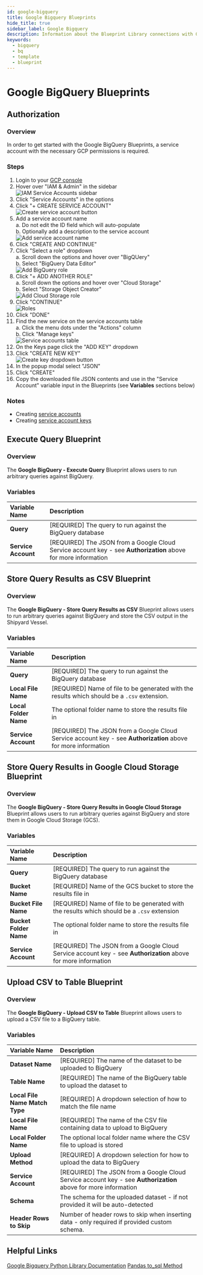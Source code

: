 ```yaml
---
id: google-bigquery
title: Google Bigquery Blueprints
hide_title: true
sidebar_label: Google Bigquery
description: Information about the Blueprint Library connections with Google Bigquery.
keywords:
  - bigquery
  - bq
  - template
  - blueprint
---
```


# Google BigQuery Blueprints

## Authorization

### Overview

In order to get started with the Google BigQuery Blueprints, a service account with the necessary GCP permissions is required.

### Steps

1. Login to your [GCP console](https://console.cloud.google.com/)  
2. Hover over "IAM & Admin" in the sidebar  
	![IAM Service Accounts sidebar](../.gitbook/assets/iam-service-accounts-sidebar-selection.png)  
3. Click "Service Accounts" in the options  
4. Click "+ CREATE SERVICE ACCOUNT"  
	![Create service account button](../.gitbook/assets/create-service-account-button.png)  
5. Add a service account name  
	a. Do not edit the ID field which will auto-populate  
	b. Optionally add a description to the service account  
	![Add service account name](../.gitbook/assets/bigquery-service-account-name.png)  
6. Click "CREATE AND CONTINUE"  
7. Click "Select a role" dropdown  
	a. Scroll down the options and hover over "BigQUery"  
	b. Select "BigQuery Data Editor"  
	![Add BigQuery role](../.gitbook/assets/bigquery-role-bigquery-data-editor-selection.png)  
8. Click "+ ADD ANOTHER ROLE"  
	a. Scroll down the options and hover over "Cloud Storage"  
	b. Select "Storage Object Creator"  
	![Add Cloud Storage role](../.gitbook/assets/bigquery-role-cloud-storage-object-creator-selection.png)  
9. Click "CONTINUE"  
	![Roles](../.gitbook/assets/bigquery-roles-selections.png)  
10. Click "DONE"  
11. Find the new service on the service accounts table  
	a. Click the menu dots under the "Actions" column  
	b. Click "Manage keys"  
	![Service accounts table](../.gitbook/assets/bigquery-service-accounts-table-manage-keys-dropdown.png)  
12. On the Keys page click the "ADD KEY" dropdown  
13. Click "CREATE NEW KEY"  
	![Create key dropdown button](../.gitbook/assets/service-account-add-key-button.png)  
14. In the popup modal select "JSON"  
15. Click "CREATE"  
16. Copy the downloaded file JSON contents and use in the "Service Account" variable input in the Blueprints (see **Variables** sections below)  

### Notes

- Creating [service accounts](https://cloud.google.com/iam/docs/creating-managing-service-accounts)
- Creating [service account keys](https://cloud.google.com/iam/docs/creating-managing-service-account-keys)

## Execute Query Blueprint

### Overview

The **Google BigQuery - Execute Query** Blueprint allows users to run arbitrary queries against BigQuery.

### Variables

| Variable Name | Description |
|:---|:---|
| **Query** | [REQUIRED] The query to run against the BigQuery database |
| **Service Account** | [REQUIRED] The JSON from a Google Cloud Service account key - see **Authorization** above for more information |

## Store Query Results as CSV Blueprint

### Overview

The **Google BigQuery - Store Query Results as CSV** Blueprint allows users to run arbitrary queries against BigQuery and store the CSV output in the Shipyard Vessel.

### Variables

| Variable Name | Description |
|:---|:---|
| **Query** | [REQUIRED] The query to run against the BigQuery database |
| **Local File Name** | [REQUIRED] Name of file to be generated with the results which should be a `.csv` extension. |
| **Local Folder Name** | The optional folder name to store the results file in |
| **Service Account** | [REQUIRED] The JSON from a Google Cloud Service account key - see **Authorization** above for more information |

## Store Query Results in Google Cloud Storage Blueprint

### Overview

The **Google BigQuery - Store Query Results in Google Cloud Storage** Blueprint allows users to run arbitrary queries against BigQuery and store them in Google Cloud Storage (GCS).

### Variables

| Variable Name | Description |
|:---|:---|
| **Query** | [REQUIRED] The query to run against the BigQuery database |
| **Bucket Name** | [REQUIRED] Name of the GCS bucket to store the results file in |
| **Bucket File Name** | [REQUIRED] Name of file to be generated with the results which should be a `.csv` extension |
| **Bucket Folder Name** | The optional folder name to store the results file in |
| **Service Account** | [REQUIRED] The JSON from a Google Cloud Service account key - see **Authorization** above for more information |

## Upload CSV to Table Blueprint

### Overview

The **Google BigQuery - Upload CSV to Table** Blueprint allows users to upload a CSV file to a BigQuery table.

### Variables

| Variable Name | Description |
|:---|:---|
| **Dataset Name** | [REQUIRED] The name of the dataset to be uploaded to BigQuery |
| **Table Name** | [REQUIRED] The name of the BigQuery table to upload the dataset to |
| **Local File Name Match Type** | [REQUIRED] A dropdown selection of how to match the file name |
| **Local File Name** | [REQUIRED] The name of the CSV file containing data to upload to BigQuery |
| **Local Folder Name** | The optional local folder name where the CSV file to upload is stored |
| **Upload Method** | [REQUIRED] A dropdown selection for how to upload the data to BigQuery |
| **Service Account** | [REQUIRED] The JSON from a Google Cloud Service account key - see **Authorization** above for more information |
| **Schema** | The schema for the uploaded dataset - if not provided it will be auto-detected |
| **Header Rows to Skip** | Number of header rows to skip when inserting data - only required if provided custom schema. |

## Helpful Links

[Google Bigquery Python Library Documentation](https://cloud.google.com/bigquery/docs/reference/libraries) [Pandas to_sql Method](https://pandas.pydata.org/pandas-docs/stable/reference/api/pandas.DataFrame.to_sql.html)
